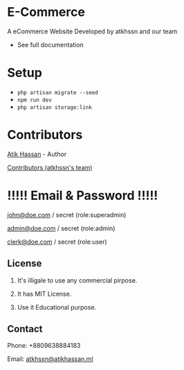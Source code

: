 # E-Commerce

A eCommerce Website Developed by atkhssn and our team

- See full documentation

# Setup
* `php artisan migrate --seed`
* `npm run dev`
* `php artisan storage:link`

# Contributors
[Atik Hassan](http://atikhassan.ml) - Author

[Contributors (atkhssn's team)](http://blog.atikhassan.ml)


# !!!!! Email & Password !!!!!

john@doe.com / secret (role:superadmin)

admin@doe.com / secret (role:admin)

clerk@doe.com / secret (role:user)


## License
1. It's illigale to use any commercial pirpose.

2. It has MIT License.

3. Use it Educational purpose.


## Contact

Phone: +8809638884183

Email: atkhssn@atikhassan.ml
